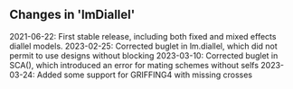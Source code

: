 ## Changes in 'lmDiallel'

2021-06-22: First stable release, including both fixed and mixed effects diallel models.
2023-02-25: Corrected buglet in lm.diallel, which did not permit to use designs without blocking
2023-03-10: Corrected buglet in SCA(), which introduced an error for mating schemes without selfs
2023-03-24: Added some support for GRIFFING4 with missing crosses
